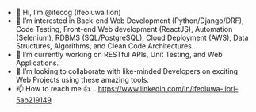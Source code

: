 - 👋 Hi, I’m @ifecog (Ifeoluwa Ilori)
- 👀 I’m interested in Back-end Web Development (Python/Django/DRF), Code Testing, Front-end Web development (ReactJS), Automation (Selenium), RDBMS (SQL/PostgreSQL), Cloud Deployment (AWS), Data Structures, Algorithms, and Clean Code Architectures.
- 🌱 I’m currently working on RESTful APIs, Unit Testing, and Web Applications.
- 💞️ I’m looking to collaborate with like-minded Developers on exciting Web Projects using these amazing tools.
- 📫 How to reach me 👍... https://www.linkedin.com/in/ifeoluwa-ilori-5ab219149

<!---
ifecog/ifecog is a ✨ special ✨ repository because its `README.md` (this file) appears on your GitHub profile.
You can click the Preview link to take a look at your changes.
--->
